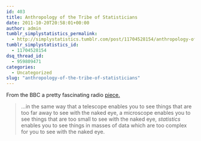```yaml
---
id: 403
title: Anthropology of the Tribe of Statisticians
date: 2011-10-20T20:58:01+00:00
author: admin
tumblr_simplystatistics_permalink:
  - http://simplystatistics.tumblr.com/post/11704528154/anthropology-of-the-tribe-of-statisticians
tumblr_simplystatistics_id:
  - 11704528154
dsq_thread_id:
  - 959809471
categories:
  - Uncategorized
slug: "anthropology-of-the-tribe-of-statisticians"
---
```

From the BBC a pretty fascinating radio <a href="http://www.bbc.co.uk/iplayer/episode/b013851z/The_Tribes_of_Science_More_Tribes_of_Science_The_Statisticians/" target="_blank">piece.</a>

> &#8230;in the same way that a telescope enables you to see things that are too far away to see with the naked eye, a microscope enables you to see things that are too small to see with the naked eye, _statistics_ enables you to see things in masses of data which are too complex for you to see with the naked eye. 
